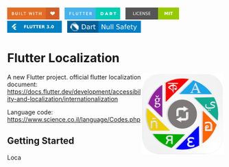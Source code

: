 <img src="screenshots/badges/built-with-love.svg" height="28px"/>&nbsp;&nbsp;
<img src="screenshots/badges/flutter-dart.svg" height="28px" />&nbsp;&nbsp;
<a href="https://choosealicense.com/licenses/mit/" target="_blank"><img src="screenshots/badges/license-MIT.svg" height="28px" /></a>&nbsp;&nbsp;
<img src="screenshots/badges/Flutter-3.svg" height="28px" />&nbsp;&nbsp;
<img src="screenshots/badges/dart-null_safety-blue.svg" height="28px"/>

# Flutter Localization

<img align="right" src="screenshots/store_icons/playstore.png" height="190"></img>

A new Flutter project.
official flutter localization document: https://docs.flutter.dev/development/accessibility-and-localization/internationalization

Language code: https://www.science.co.il/language/Codes.php

## Getting Started

Loca
